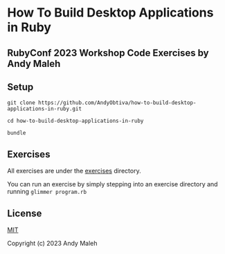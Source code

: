 # How To Build Desktop Applications in Ruby
## RubyConf 2023 Workshop Code Exercises by Andy Maleh

## Setup

```
git clone https://github.com/AndyObtiva/how-to-build-desktop-applications-in-ruby.git
```

```
cd how-to-build-desktop-applications-in-ruby
```

```
bundle
```

## Exercises

All exercises are under the [exercises](/exercises) directory.

You can run an exercise by simply stepping into an exercise directory and running `glimmer program.rb`

## License

[MIT](LICENSE.txt)

Copyright (c) 2023 Andy Maleh
